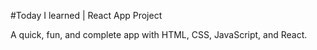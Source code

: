 #Today I learned | React App Project

A quick, fun, and complete app with HTML, CSS, JavaScript, and React.
